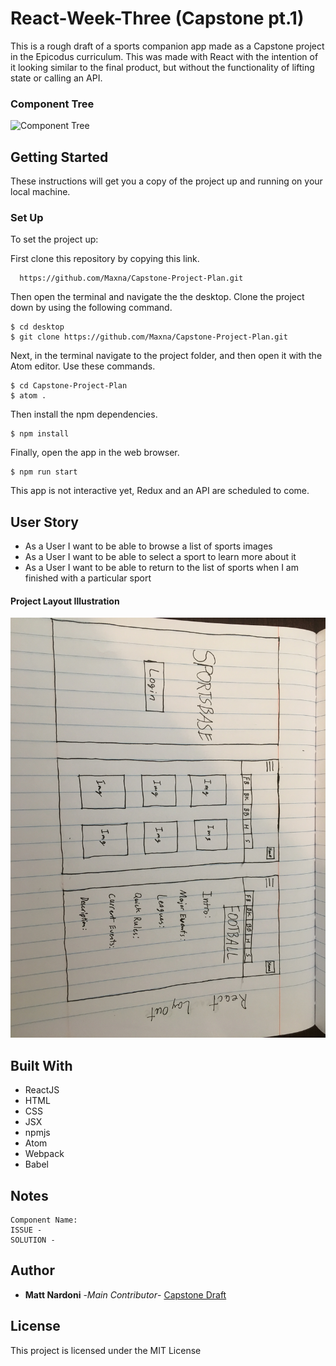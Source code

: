 # React-Week-Three (Capstone pt.1)

This is a rough draft of a sports companion app made as a Capstone project in the Epicodus curriculum. This was made with React with the intention of it looking similar to the final product, but without the functionality of lifting state or calling an API.


### Component Tree

![Component Tree](src/assets/images/Capstone-Project-Chart.png)

## Getting Started

These instructions will get you a copy of the project up and running on your local machine.

### Set Up

To set the project up:

First clone this repository by copying this link.

```
  https://github.com/Maxna/Capstone-Project-Plan.git

```

Then open the terminal and navigate the the desktop. Clone the project down by using the following command.

```
$ cd desktop
$ git clone https://github.com/Maxna/Capstone-Project-Plan.git
```

Next, in the terminal navigate to the project folder, and then open it with the Atom editor. Use these commands.

```
$ cd Capstone-Project-Plan
$ atom .
```

Then install the npm dependencies.

```
$ npm install
```

Finally, open the app in the web browser.

```
$ npm run start
```

This app is not interactive yet, Redux and an API are scheduled to come.

## User Story

* As a User I want to be able to browse a list of sports images
* As a User I want to be able to select a sport to learn more about it
* As a User I want to be able to return to the list of sports when I am finished with a particular sport

#### Project Layout Illustration

![Project Layout|865x711,20%](src/assets/images/Capstone-Project-Layout.JPG)

## Built With

* ReactJS
* HTML
* CSS
* JSX
* npmjs
* Atom
* Webpack
* Babel

## Notes

```
Component Name: 
ISSUE -  
SOLUTION - 

```

## Author

* **Matt Nardoni** -*Main Contributor*- [Capstone Draft](https://github.com/Capstone-Project-Plan)

## License

This project is licensed under the MIT License